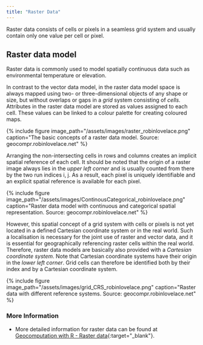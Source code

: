 ```yaml
---
title: "Raster Data"
---
```


Raster data consists of cells or pixels in a seamless grid system and usually contain only one value per cell or pixel.


## Raster data model

Raster data is commonly used to model spatially continuous data such as environmental temperature or elevation.

In contrast to the vector data model, in the raster data model space is always mapped using two- or three-dimensional objects of any shape or size, 
but without overlaps or gaps in a _grid_ system consisting of _cells_. Attributes in the raster data model are stored as values assigned to each cell. 
These values can be linked to a colour palette for creating coloured maps.

{% include figure image_path="/assets/images/raster_robinlovelace.png" caption="The basic concepts of a raster data model. Source: geocompr.robinlovelace.net" %}




Arranging the non-intersecting cells in rows and columns creates an implicit spatial reference of each cell. 
It should be noted that the origin of a raster image always lies in the _upper left corner_ and is usually counted from there by the two run indices i, j. 
As a result, each pixel is uniquely identifiable and an explicit spatial reference is available for each pixel.


{% include figure image_path="/assets/images/ContinousCategorical_robinlovelace.png" 
caption="Raster data model with continuous and categorical  spatial representation. Source: geocompr.robinlovelace.net" %}


However, this spatial concept of a grid system with cells or pixels is not yet located in a defined Cartesian coordinate system or in the real world. 
Such a localisation is necessary for the joint use of raster and vector data, and it is essential for geographically referencing raster cells within the real world. 
Therefore, raster data models are basically also provided with a _Cartesian coordinate system_. 
Note that Cartesian coordinate systems have their origin in the _lower left corner_. 
Grid cells can therefore be identified both by their index and by a Cartesian coordinate system.


{% include figure image_path="/assets/images/grid_CRS_robinlovelace.png" caption="Raster data with different reference systems. Source: geocompr.robinlovelace.net" %}


### More Information

* More detailed information for raster data can be found at [Geocomputation with R - Raster data](https://geocompr.robinlovelace.net/spatial-class.html#raster-data){:target="_blank"}.


<!-- more examples to be added in some bright future -->




